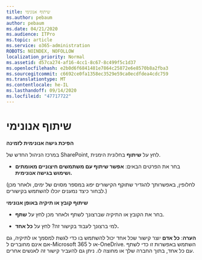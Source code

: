 ```yaml
---
title: שיתוף אנונימי
ms.author: pebaum
author: pebaum
ms.date: 04/21/2020
ms.audience: ITPro
ms.topic: article
ms.service: o365-administration
ROBOTS: NOINDEX, NOFOLLOW
localization_priority: Normal
ms.assetid: d57ca274-af16-4cc1-8c67-8c499f5c1d37
ms.openlocfilehash: e2b0d6f6841481e7864c25872e6e8570b8a2fba3
ms.sourcegitcommit: c6692ce0fa1358ec3529e59ca0ecdfdea4cdc759
ms.translationtype: MT
ms.contentlocale: he-IL
ms.lasthandoff: 09/14/2020
ms.locfileid: "47717722"
---
```

# <a name="anonymous-sharing"></a>שיתוף אנונימי

 **הפיכת גישה אנונימית לזמינה**
  
במרכז הניהול החדש של SharePoint, לחץ על **שיתוף** בחלונית הימנית. 
  
- בחר את הפרטים הבאים: **אפשר שיתוף עם משתמשים חיצוניים מאומתים ושימוש בגישה אנונימית.**
  
(לחלופין, באפשרותך להגדיר שתוקף הקישורים יפוג במספר מסוים של ימים, ולאחר מכן לבחור כיצד נמענים יוכלו להשתמש בקישורים.)
    
 **שיתוף קובץ או תיקיה באופן אנונימי**
  
- בחר את הקובץ או התיקיה שברצונך לשתף ולאחר מכן לחץ על **שתף**. 
    
- למי ברצונך לעבוד בקישור זה? לחץ על **כל אחד.**
  
 **הערה**: **כל אדם** יוצר קישור שכל אחד יכול להשתמש בו כדי לגשת למסמך או לתיקיה, גם אם אינם מחוברים ל-Microsoft 365 או ל-OneDrive. השתמש באפשרות זו כדי לשתף עם כל אחד, בתוך החברה שלך או מחוצה לו. ניתן גם להעביר קישור זה לאנשים אחרים. 
    

